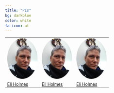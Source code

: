 ```yaml
---
title: "PIs"
bg: darkblue
color: white
fa-icon: at
---
```


<table border="0">
  <tr>
    <td><img src="img/Eli.png" width="100" alt="Eli" title="Eli Holmes" style="border-radius:50%" /></td>
    <td><img src="img/Eli.png" width="100" alt="Eli" title="Eli Holmes" style="border-radius:50%" /></td>
    <td><img src="img/Eli.png" width="100" alt="Eli" title="Eli Holmes" style="border-radius:50%" /></td>
  </tr>
  <tr>
    <td><a href="http://eeholmes.github.io">Eli Holmes</a></td>
    <td><a href="http://eeholmes.github.io">Eli Holmes</a></td>
    <td><a href="http://eeholmes.github.io">Eli Holmes</a></td>
  </tr>
</table>







